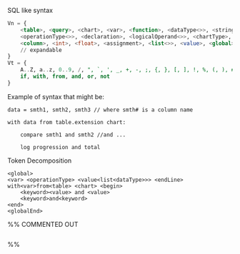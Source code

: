 
SQL like syntax
```sql
Vn = {
	<table>, <query>, <chart>, <var>, <function>, <dataType<>>, <string>, <char>,
	<operationType<>>, <declaration>, <logicalOperand<>>, <chartType>, <row>,
	<column>, <int>, <float>, <assignment>, <list<>>, <value>, <global>, <with>, <keyword<>>, <and>, <globalEnd>
	// expandable  
}
Vt = {
	A..Z, a..z, 0..9, /, ", `, ', _, +, -, ;, {, }, [, ], !, %, (, ), #, =, ?, :, |, \, &, *,
	if, with, from, and, or, not     
}
```


Example of syntax that might be:
```dsl
data = smth1, smth2, smth3 // where smth# is a column name

with data from table.extension chart:

	compare smth1 and smth2 //and ...

	log progression and total
```

Token Decomposition
```dsl 
<global>
<var> <operationType> <value<list<dataType>>> <endLine>
with<var>from<table> <chart> <begin>
	<keyword><value> and <value>
	<keyword>and<keyword>
<end>
<globalEnd>
```

%% COMMENTED OUT
```dsl
```
%%
